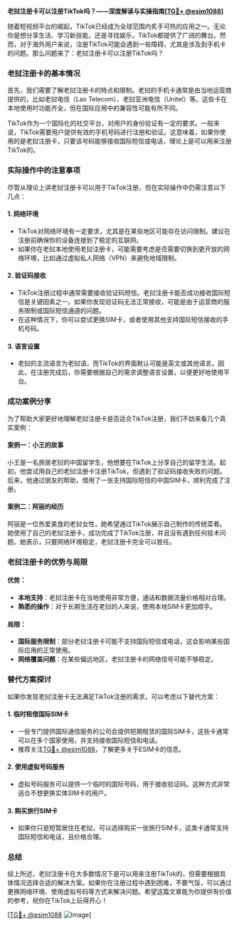**老挝注册卡可以注册TikTok吗？——深度解读与实操指南[[TG💪+ @esim1088](https://t.me/s/esim1088)]**

随着短视频平台的崛起，TikTok已经成为全球范围内炙手可热的应用之一。无论你是想分享生活、学习新技能，还是寻找娱乐，TikTok都提供了广阔的舞台。然而，对于海外用户来说，注册TikTok可能会遇到一些障碍，尤其是涉及到手机卡的问题。那么问题来了：老挝注册卡可以注册TikTok吗？

### 老挝注册卡的基本情况

首先，我们需要了解老挝注册卡的特点和限制。老挝的手机卡通常是由当地运营商提供的，比如老挝电信（Lao Telecom）、老挝亚洲电信（Unitel）等。这些卡在本地使用时功能齐全，但在国际应用中的兼容性可能有所不同。

TikTok作为一个国际化的社交平台，对用户的身份验证有一定的要求。一般来说，TikTok需要用户提供有效的手机号码进行注册和验证。这意味着，如果你使用的是老挝注册卡，只要该号码能够接收国际短信或电话，理论上是可以用来注册TikTok的。

### 实际操作中的注意事项

尽管从理论上讲老挝注册卡可以用于TikTok注册，但在实际操作中仍需注意以下几点：

#### 1. **网络环境**
   - TikTok对网络环境有一定要求，尤其是在某些地区可能存在访问限制。建议在注册前确保你的设备连接到了稳定的互联网。
   - 如果你在老挝本地使用老挝注册卡，可能需要考虑是否需要切换到更开放的网络环境，比如通过虚拟私人网络（VPN）来避免地域限制。

#### 2. **验证码接收**
   - TikTok注册过程中通常需要接收验证码短信。老挝注册卡能否成功接收国际短信是关键因素之一。如果你发现验证码无法正常接收，可能是由于运营商的服务限制或国际短信通道的问题。
   - 在这种情况下，你可以尝试更换SIM卡，或者使用其他支持国际短信接收的手机号码。

#### 3. **语言设置**
   - 老挝的主流语言为老挝语，而TikTok的界面默认可能是英文或其他语言。因此，在注册完成后，你需要根据自己的需求调整语言设置，以便更好地使用平台。

### 成功案例分享

为了帮助大家更好地理解老挝注册卡是否适合TikTok注册，我们不妨来看几个真实案例：

#### 案例一：小王的故事
小王是一名旅居老挝的中国留学生，他想要在TikTok上分享自己的留学生活。起初，他尝试用自己的老挝注册卡注册TikTok，但遇到了验证码接收失败的问题。后来，他通过朋友的帮助，借用了一张支持国际短信的中国SIM卡，顺利完成了注册。

#### 案例二：阿丽的经历
阿丽是一位热爱美食的老挝女性，她希望通过TikTok展示自己制作的传统菜肴。她使用了自己的老挝注册卡，成功完成了TikTok注册，并且没有遇到任何技术问题。她表示，只要网络环境稳定，老挝注册卡完全可以胜任。

### 老挝注册卡的优势与局限

#### 优势：
- **本地支持**：老挝注册卡在当地使用非常方便，通话和数据流量价格相对合理。
- **熟悉的操作**：对于长期生活在老挝的人来说，使用本地SIM卡更加顺手。

#### 局限：
- **国际服务限制**：部分老挝注册卡可能不支持国际短信或电话，这会影响某些国际应用的正常使用。
- **网络覆盖问题**：在某些偏远地区，老挝注册卡的网络信号可能不够稳定。

### 替代方案探讨

如果你发现老挝注册卡无法满足TikTok注册的需求，可以考虑以下替代方案：

#### 1. **临时租借国际SIM卡**
   - 一些专门提供国际通信服务的公司会提供短期租赁的国际SIM卡，这些卡通常可以在多个国家使用，并支持接收国际短信和电话。
   - 推荐关注[TG💪+ @esim1088](https://t.me/s/esim1088)，了解更多关于ESIM卡的信息。

#### 2. **使用虚拟号码服务**
   - 虚拟号码服务可以提供一个临时的国际号码，用于接收验证码。这种方式非常适合不想更换实体SIM卡的用户。

#### 3. **购买旅行SIM卡**
   - 如果你只是短暂居住在老挝，可以选择购买一张旅行SIM卡，这类卡通常支持国际短信和电话，且价格合理。

### 总结

综上所述，老挝注册卡在大多数情况下是可以用来注册TikTok的，但需要根据具体情况选择合适的解决方案。如果你在注册过程中遇到困难，不要气馁，可以通过更换网络环境、使用虚拟号码等方式来解决问题。希望这篇文章能为你提供有价值的参考，祝你在TikTok上玩得开心！

[[TG💪+ @esim1088](https://t.me/s/esim1088) ![Image](https://i.postimg.cc/4NQfJmqS/Snipaste-2025-05-13-00-14-12.png)]